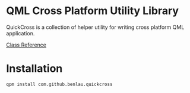 QML Cross Platform Utility Library
==================================

QuickCross is a collection of helper utility for writing cross platform QML application.

[Class Reference](http://benlau.github.io/quickcross/)

Installation
============

    qpm install com.github.benlau.quickcross
